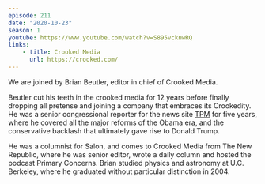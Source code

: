 ```yaml
---
episode: 211
date: "2020-10-23"
season: 1
youtube: https://www.youtube.com/watch?v=S895vcknwRQ
links:
    - title: Crooked Media
      url: https://crooked.com/
---
```

We are joined by Brian Beutler, editor in chief of Crooked Media.

Beutler cut his teeth in the crooked media for 12 years before finally dropping all pretense and joining a company that embraces its Crookedity. He was a senior congressional reporter for the news site [TPM][tpm] for five years, where he covered all the major reforms of the Obama era, and the conservative backlash that ultimately gave rise to Donald Trump. 

He was a columnist for Salon, and comes to Crooked Media from The New Republic, where he was senior editor, wrote a daily column and hosted the podcast Primary Concerns. Brian studied physics and astronomy at U.C. Berkeley, where he graduated without particular distinction in 2004.

[tpm]: https://talkingpointsmemo.com/
